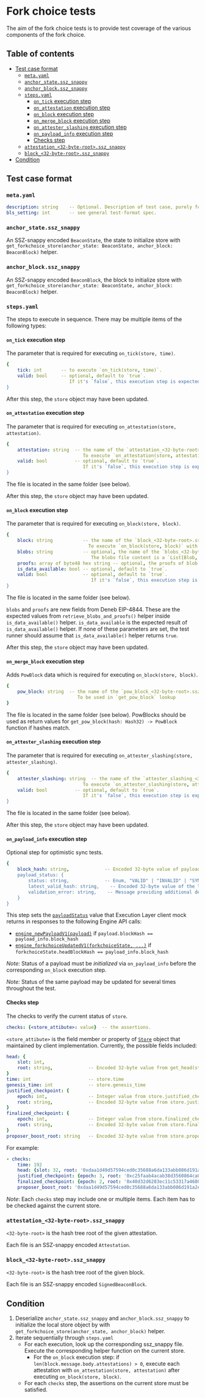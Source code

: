 # Fork choice tests

The aim of the fork choice tests is to provide test coverage of the various components of the fork choice.

## Table of contents
<!-- TOC -->
<!-- START doctoc generated TOC please keep comment here to allow auto update -->
<!-- DON'T EDIT THIS SECTION, INSTEAD RE-RUN doctoc TO UPDATE -->

- [Test case format](#test-case-format)
  - [`meta.yaml`](#metayaml)
  - [`anchor_state.ssz_snappy`](#anchor_statessz_snappy)
  - [`anchor_block.ssz_snappy`](#anchor_blockssz_snappy)
  - [`steps.yaml`](#stepsyaml)
    - [`on_tick` execution step](#on_tick-execution-step)
    - [`on_attestation` execution step](#on_attestation-execution-step)
    - [`on_block` execution step](#on_block-execution-step)
    - [`on_merge_block` execution step](#on_merge_block-execution-step)
    - [`on_attester_slashing` execution step](#on_attester_slashing-execution-step)
    - [`on_payload_info` execution step](#on_payload_info-execution-step)
    - [Checks step](#checks-step)
  - [`attestation_<32-byte-root>.ssz_snappy`](#attestation_32-byte-rootssz_snappy)
  - [`block_<32-byte-root>.ssz_snappy`](#block_32-byte-rootssz_snappy)
- [Condition](#condition)

<!-- END doctoc generated TOC please keep comment here to allow auto update -->
<!-- /TOC -->

## Test case format

### `meta.yaml`

```yaml
description: string    -- Optional. Description of test case, purely for debugging purposes.
bls_setting: int       -- see general test-format spec.
```

### `anchor_state.ssz_snappy`

An SSZ-snappy encoded `BeaconState`, the state to initialize store with `get_forkchoice_store(anchor_state: BeaconState, anchor_block: BeaconBlock)` helper.

### `anchor_block.ssz_snappy`

An SSZ-snappy encoded `BeaconBlock`, the block to initialize store with `get_forkchoice_store(anchor_state: BeaconState, anchor_block: BeaconBlock)` helper.

### `steps.yaml`

The steps to execute in sequence. There may be multiple items of the following types:

#### `on_tick` execution step

The parameter that is required for executing `on_tick(store, time)`.

```yaml
{
    tick: int       -- to execute `on_tick(store, time)`.
    valid: bool     -- optional, default to `true`.
                       If it's `false`, this execution step is expected to be invalid.
}
```

After this step, the `store` object may have been updated.

#### `on_attestation` execution step

The parameter that is required for executing `on_attestation(store, attestation)`.

```yaml
{
    attestation: string  -- the name of the `attestation_<32-byte-root>.ssz_snappy` file.
                            To execute `on_attestation(store, attestation)` with the given attestation.
    valid: bool          -- optional, default to `true`.
                            If it's `false`, this execution step is expected to be invalid.
}
```
The file is located in the same folder (see below).

After this step, the `store` object may have been updated.

#### `on_block` execution step

The parameter that is required for executing `on_block(store, block)`.

```yaml
{
    block: string           -- the name of the `block_<32-byte-root>.ssz_snappy` file.
                              To execute `on_block(store, block)` with the given attestation.
    blobs: string           -- optional, the name of the `blobs_<32-byte-root>.ssz_snappy` file.
                               The blobs file content is a `List[Blob, MAX_REQUEST_BLOB_SIDECARS]` SSZ object.
    proofs: array of byte48 hex string -- optional, the proofs of blob commitments.
    is_data_available: bool -- optional, default to `true`.
    valid: bool             -- optional, default to `true`.
                               If it's `false`, this execution step is expected to be invalid.
}  
```

The file is located in the same folder (see below).

`blobs` and `proofs` are new fields from Deneb EIP-4844. These are the expected values from `retrieve_blobs_and_proofs()` helper inside `is_data_available()` helper.
`is_data_available` is the expected result of `is_data_available()` helper.
If none of these parameters are set, the test runner should assume that `is_data_available()` helper returns `true`.

After this step, the `store` object may have been updated.

#### `on_merge_block` execution step

Adds `PowBlock` data which is required for executing `on_block(store, block)`.
```yaml
{
    pow_block: string  -- the name of the `pow_block_<32-byte-root>.ssz_snappy` file.
                          To be used in `get_pow_block` lookup
}
```
The file is located in the same folder (see below).
PowBlocks should be used as return values for `get_pow_block(hash: Hash32) -> PowBlock` function if hashes match.

#### `on_attester_slashing` execution step

The parameter that is required for executing `on_attester_slashing(store, attester_slashing)`.

```yaml
{
    attester_slashing: string  -- the name of the `attester_slashing_<32-byte-root>.ssz_snappy` file.
                            To execute `on_attester_slashing(store, attester_slashing)` with the given attester slashing.
    valid: bool          -- optional, default to `true`.
                            If it's `false`, this execution step is expected to be invalid.
}
```
The file is located in the same folder (see below).

After this step, the `store` object may have been updated.

#### `on_payload_info` execution step

Optional step for optimistic sync tests.

```yaml
{
    block_hash: string,             -- Encoded 32-byte value of payload's block hash.
    payload_status: {
        status: string,             -- Enum, "VALID" | "INVALID" | "SYNCING" | "ACCEPTED" | "INVALID_BLOCK_HASH".
        latest_valid_hash: string,    -- Encoded 32-byte value of the latest valid block hash, may be `null`.
        validation_error: string,    -- Message providing additional details on the validation error, may be `null`.
    }
}
```

This step sets the [`payloadStatus`](https://github.com/ethereum/execution-apis/blob/main/src/engine/specification.md#PayloadStatusV1)
value that Execution Layer client mock returns in responses to the following Engine API calls:
* [`engine_newPayloadV1(payload)`](https://github.com/ethereum/execution-apis/blob/main/src/engine/paris.md#engine_newpayloadv1) if `payload.blockHash == payload_info.block_hash`
* [`engine_forkchoiceUpdatedV1(forkchoiceState, ...)`](https://github.com/ethereum/execution-apis/blob/main/src/engine/paris.md#engine_forkchoiceupdatedv1) if `forkchoiceState.headBlockHash == payload_info.block_hash`

*Note:* Status of a payload must be *initialized* via `on_payload_info` before the corresponding `on_block` execution step.

*Note:* Status of the same payload may be updated for several times throughout the test.

#### Checks step

The checks to verify the current status of `store`.

```yaml
checks: {<store_attibute>: value}  -- the assertions.
```

`<store_attibute>` is the field member or property of [`Store`](../../../specs/phase0/fork-choice.md#store) object that maintained by client implementation. Currently, the possible fields included:

```yaml
head: {
    slot: int,
    root: string,             -- Encoded 32-byte value from get_head(store)
}
time: int                     -- store.time
genesis_time: int             -- store.genesis_time
justified_checkpoint: {
    epoch: int,               -- Integer value from store.justified_checkpoint.epoch
    root: string,             -- Encoded 32-byte value from store.justified_checkpoint.root
}
finalized_checkpoint: {
    epoch: int,               -- Integer value from store.finalized_checkpoint.epoch
    root: string,             -- Encoded 32-byte value from store.finalized_checkpoint.root
}
proposer_boost_root: string   -- Encoded 32-byte value from store.proposer_boost_root
```

For example:
```yaml
- checks:
    time: 192
    head: {slot: 32, root: '0xdaa1d49d57594ced0c35688a6da133abb086d191a2ebdfd736fad95299325aeb'}
    justified_checkpoint: {epoch: 3, root: '0xc25faab4acab38d3560864ca01e4d5cc4dc2cd473da053fbc03c2669143a2de4'}
    finalized_checkpoint: {epoch: 2, root: '0x40d32d6283ec11c53317a46808bc88f55657d93b95a1af920403187accf48f4f'}
    proposer_boost_root: '0xdaa1d49d57594ced0c35688a6da133abb086d191a2ebdfd736fad95299325aeb'
```

*Note*: Each `checks` step may include one or multiple items. Each item has to be checked against the current store.

### `attestation_<32-byte-root>.ssz_snappy`

`<32-byte-root>` is the hash tree root of the given attestation.

Each file is an SSZ-snappy encoded `Attestation`.

### `block_<32-byte-root>.ssz_snappy`

`<32-byte-root>` is the hash tree root of the given block.

Each file is an SSZ-snappy encoded `SignedBeaconBlock`.

## Condition

1. Deserialize `anchor_state.ssz_snappy` and `anchor_block.ssz_snappy` to initialize the local store object by with `get_forkchoice_store(anchor_state, anchor_block)` helper.
2. Iterate sequentially through `steps.yaml`
    - For each execution, look up the corresponding ssz_snappy file. Execute the corresponding helper function on the current store.
        - For the `on_block` execution step: if `len(block.message.body.attestations) > 0`, execute each attestation with `on_attestation(store, attestation)` after executing `on_block(store, block)`.
    - For each `checks` step, the assertions on the current store must be satisfied.
